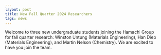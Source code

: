 ```yaml
---
layout: post
title: New Fall Quarter 2024 Researchers
tags: news
---
```


Welcome to three new undergraduate students joining the Hamachi Group for fall quarter research: 
Winston Untung (Materials Engineering), Han Diep (Materials Engineering), and Martin Nelson (Chemistry). We are excited to have you join the team.
